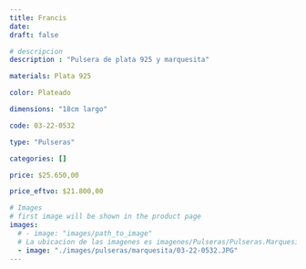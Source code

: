 ```yaml
---
title: Francis
date: 
draft: false

# descripcion
description : "Pulsera de plata 925 y marquesita"

materials: Plata 925

color: Plateado

dimensions: "18cm largo"

code: 03-22-0532

type: "Pulseras"

categories: []

price: $25.650,00

price_eftvo: $21.800,00

# Images
# first image will be shown in the product page
images:
  # - image: "images/path_to_image"
  # La ubicacion de las imagenes es imagenes/Pulseras/Pulseras.Marquesita/03-22-0532-francis
  - image: "./images/pulseras/marquesita/03-22-0532.JPG"
---
```

